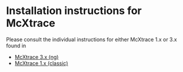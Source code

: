 # Installation instructions for McXtrace

Please consult the individual instructions for either McXtrace 1.x
or 3.x found in 

* [McXtrace 3.x (ng)](../INSTALL-McXtrace-3.x/README.md)
* [McXtrace 1.x (classic)](../INSTALL-McXtrace-1.x/README.md)

